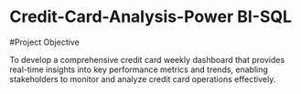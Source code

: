 # Credit-Card-Analysis-Power BI-SQL

#Project Objective

To develop a comprehensive credit
card weekly dashboard that
provides real-time insights into key
performance metrics and trends,
enabling stakeholders to monitor
and analyze credit card operations
effectively.
